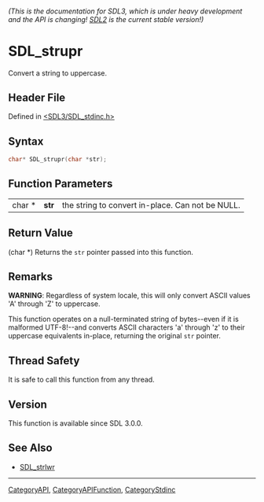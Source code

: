 ###### (This is the documentation for SDL3, which is under heavy development and the API is changing! [SDL2](https://wiki.libsdl.org/SDL2/) is the current stable version!)
# SDL_strupr

Convert a string to uppercase.

## Header File

Defined in [<SDL3/SDL_stdinc.h>](https://github.com/libsdl-org/SDL/blob/main/include/SDL3/SDL_stdinc.h)

## Syntax

```c
char* SDL_strupr(char *str);
```

## Function Parameters

|        |         |                                                  |
| ------ | ------- | ------------------------------------------------ |
| char * | **str** | the string to convert in-place. Can not be NULL. |

## Return Value

(char *) Returns the `str` pointer passed into this function.

## Remarks

**WARNING**: Regardless of system locale, this will only convert ASCII
values 'A' through 'Z' to uppercase.

This function operates on a null-terminated string of bytes--even if it is
malformed UTF-8!--and converts ASCII characters 'a' through 'z' to their
uppercase equivalents in-place, returning the original `str` pointer.

## Thread Safety

It is safe to call this function from any thread.

## Version

This function is available since SDL 3.0.0.

## See Also

- [SDL_strlwr](SDL_strlwr)

----
[CategoryAPI](CategoryAPI), [CategoryAPIFunction](CategoryAPIFunction), [CategoryStdinc](CategoryStdinc)

